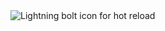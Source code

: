 <img src="/assets/images/docs/get-started/hot-reload.svg" alt="Lightning bolt icon for hot reload" class="text-icon">
